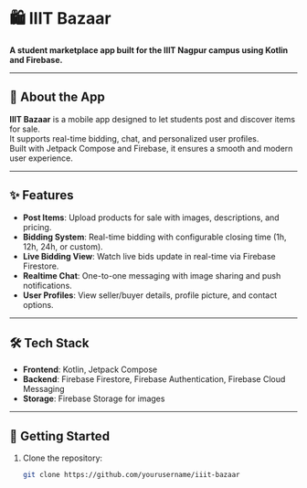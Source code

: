 # 🛍️ IIIT Bazaar

**A student marketplace app built for the IIIT Nagpur campus using Kotlin and Firebase.**

---

## 📱 About the App

**IIIT Bazaar** is a mobile app designed to let students post and discover items for sale.  
It supports real-time bidding, chat, and personalized user profiles.  
Built with Jetpack Compose and Firebase, it ensures a smooth and modern user experience.

---

## ✨ Features

- **Post Items**: Upload products for sale with images, descriptions, and pricing.
- **Bidding System**: Real-time bidding with configurable closing time (1h, 12h, 24h, or custom).
- **Live Bidding View**: Watch live bids update in real-time via Firebase Firestore.
- **Realtime Chat**: One-to-one messaging with image sharing and push notifications.
- **User Profiles**: View seller/buyer details, profile picture, and contact options.

---

## 🛠️ Tech Stack

- **Frontend**: Kotlin, Jetpack Compose  
- **Backend**: Firebase Firestore, Firebase Authentication, Firebase Cloud Messaging  
- **Storage**: Firebase Storage for images  

---

## 🚀 Getting Started

1. Clone the repository:
   ```bash
   git clone https://github.com/yourusername/iiit-bazaar
